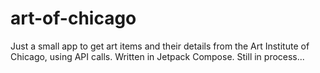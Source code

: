 # art-of-chicago

Just a small app to get art items and their details from the Art Institute of Chicago, using API calls.
Written in Jetpack Compose. Still in process...
